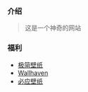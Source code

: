 ### 介绍

> 这是一个神奇的网站

### 福利

- [极简壁纸](https://bz.zzzmh.cn/index)
- [Wallhaven](https://wallhaven.cc/toplist)
- [必应壁纸](https://bing.ioliu.cn/)

